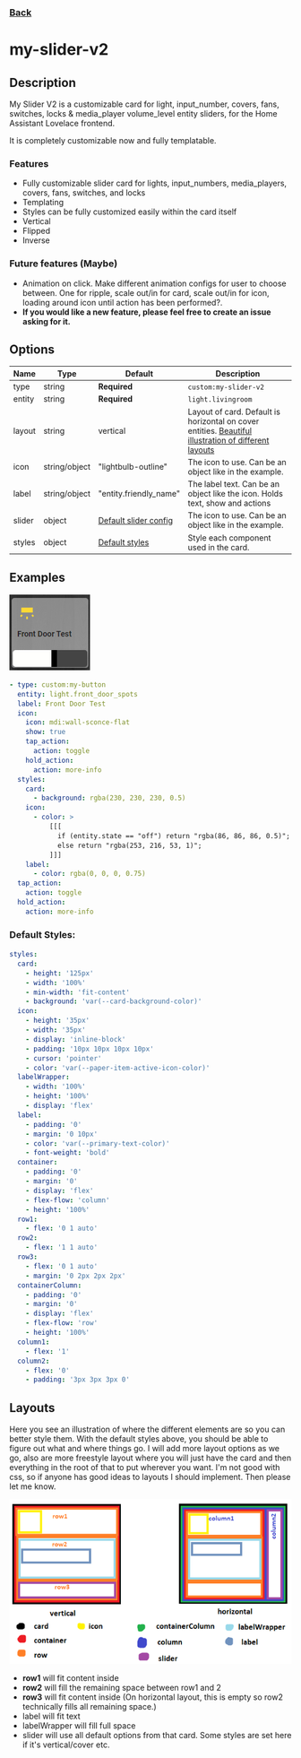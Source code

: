 ### [Back](/README.md)
# my-slider-v2

## Description

My Slider V2 is a customizable card for light, input_number, covers, fans, switches, locks & media_player volume_level entity sliders, for the Home Assistant Lovelace frontend.

It is completely customizable now and fully templatable.

### Features
- Fully customizable slider card for lights, input_numbers, media_players, covers, fans, switches, and locks
- Templating
- Styles can be fully customized easily within the card itself
- Vertical
- Flipped
- Inverse

### Future features (Maybe)
- Animation on click. Make different animation configs for user to choose between. One for ripple, scale out/in for card, scale out/in for icon, loading around icon until action has been performed?.
- **If you would like a new feature, please feel free to create an issue asking for it.**


## Options
| Name | Type | Default | Description |
| ---- | ---- | ------- | ----------- |
| type | string | **Required** | `custom:my-slider-v2` |
| entity | string | **Required** | `light.livingroom` |
| layout | string | vertical | Layout of card. Default is horizontal on cover entities. [Beautiful illustration of different layouts](#layouts)  |
| icon | string/object | "lightbulb-outline" | The icon to use. Can be an object like in the example. |
| label | string/object | "entity.friendly_name" | The label text. Can be an object like the icon. Holds text, show and actions |
| slider | object | [Default slider config](/docs/cards/slider-v2.md) | The icon to use. Can be an object like in the example. |
| styles | object | [Default styles](#default-styles) | Style each component used in the card. |


## Examples
![Examples](/docs/images/my-button/example-1.png)
```yaml
- type: custom:my-button
  entity: light.front_door_spots
  label: Front Door Test
  icon:
    icon: mdi:wall-sconce-flat
    show: true
    tap_action:
      action: toggle
    hold_action:
      action: more-info
  styles:
    card:
      - background: rgba(230, 230, 230, 0.5)
    icon:
      - color: >
          [[[
            if (entity.state == "off") return "rgba(86, 86, 86, 0.5)";
            else return "rgba(253, 216, 53, 1)";
          ]]]
    label:
      - color: rgba(0, 0, 0, 0.75)
  tap_action:
    action: toggle
  hold_action:
    action: more-info
```


### Default Styles:
```yaml
styles:
  card:
    - height: '125px'
    - width: '100%'
    - min-width: 'fit-content'
    - background: 'var(--card-background-color)'
  icon:
    - height: '35px'
    - width: '35px'
    - display: 'inline-block'
    - padding: '10px 10px 10px 10px'
    - cursor: 'pointer'
    - color: 'var(--paper-item-active-icon-color)'
  labelWrapper:
    - width: '100%'
    - height: '100%'
    - display: 'flex'
  label:
    - padding: '0'
    - margin: '0 10px'
    - color: 'var(--primary-text-color)'
    - font-weight: 'bold'
  container:
    - padding: '0'
    - margin: '0'
    - display: 'flex'
    - flex-flow: 'column'
    - height: '100%'
  row1:
    - flex: '0 1 auto'
  row2:
    - flex: '1 1 auto'
  row3:
    - flex: '0 1 auto'
    - margin: '0 2px 2px 2px'
  containerColumn:
    - padding: '0'
    - margin: '0'
    - display: 'flex'
    - flex-flow: 'row'
    - height: '100%'
  column1:
    - flex: '1'
  column2:
    - flex: '0'
    - padding: '3px 3px 3px 0'
```

## Layouts
Here you see an illustration of where the different elements are so you can better style them. With the default styles above, you should be able to figure out what and where things go.
I will add more layout options as we go, also are more freestyle layout where you will just have the card and then everything in the root of that to put wherever you want. I'm not good with css, so if anyone has good ideas to layouts I should implement. Then please let me know.

![Layout Illustration](/docs/images/my-button/layouts-illustration.png)

- **row1** will fit content inside
- **row2** will fill the remaining space between row1 and 2
- **row3** will fit content inside (On horizontal layout, this is empty so row2 technically fills all remaining space.)
- label will fit text
- labelWrapper will fill full space
- slider will use all default options from that card. Some styles are set here if it's vertical/cover etc.